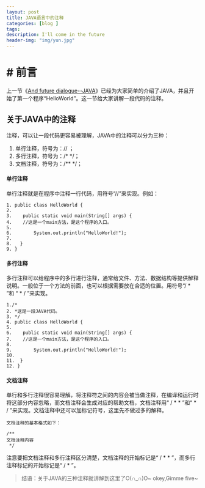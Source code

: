 ```yaml
---
layout: post
title: JAVA语言中的注释
categories: [blog ]
tags:
description: I'll come in the future
header-img: "img/yun.jpg"
---
```


# # 前言

上一节《[And future dialogue--JAVA](https://younnng.github.io/blog/And-future-dialogue-JAVA.html)》已经为大家简单的介绍了JAVA，并且开始了第一个程序“HelloWorld”。这一节给大家讲解一段代码的注释。

## 关于JAVA中的注释

注释，可以让一段代码更容易被理解，JAVA中的注释可以分为三种：

1. 单行注释，符号为：// ；
2. 多行注释，符号为：/*     */；
3. 文档注释，符号为：/**    */；

#### 单行注释

单行注释就是在程序中注释一行代码，用符号“//”来实现。例如：


    1. public class HelloWorld {
    2. 
    3.    public static void main(String[] args) {
    4.    //这是一个main方法，是这个程序的入口。
    5.    
    6.	      System.out.println("HelloWorld!");
    7.	 
    8.	 }
    9. }


#### 多行注释

多行注释可以给程序中的多行进行注释，通常给文件、方法、数据结构等提供解释说明。一般位于一个方法的前面，也可以根据需要放在合适的位置。用符号“/ * ”和 “ * / ”来实现。

   
    1./*
    2. *这是一段JAVA代码。
    3. */
    4. public class HelloWorld {
    5. 
    6.    public static void main(String[] args) {
    7.    //这是一个main方法，是这个程序的入口。
    8.    
    9.	      System.out.println("HelloWorld!");
    10.	 
    11.	 }
    12. }


#### 文档注释

单行和多行注释很容易理解，将注释符之间的内容会被当做注释，在编译和运行时将这部分内容忽略，而文档注释会生成对应的帮助文档，文档注释用“ / * * ”和“ * / ”来实现。文档注释中还可以加标记符号，这里先不做过多的解释。

    文档注释的基本格式如下：

    /**
    文档注释内容
     */


注意要把文档注释和多行注释区分清楚，文档注释的开始标记是“ / * * ”，而多行注释标记的开始标记是“ / * ”。


>结语：关于JAVA的三种注释就讲解到这里了O(∩_∩)O~
>okey,Gimme five~






